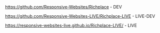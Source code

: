 https://github.com/Responsive-Websites/Richplace - DEV

https://github.com/Responsive-Websites-LIVE/Richplace-LIVE - LIVE-DEV

https://responsive-websites-live.github.io/Richplace-LIVE/ - LIVE
